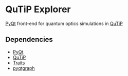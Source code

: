 QuTiP Explorer
==============

[PyQt](http://www.riverbankcomputing.co.uk/software/pyqt/intro) front-end for  quantum optics simulations in [QuTiP](http://qutip.org)

Dependencies
------------

- [PyQt](http://www.riverbankcomputing.co.uk/software/pyqt/intro)
- [QuTiP](http://qutip.org)
- [Traits](http://code.enthought.com/projects/traits/)
- [pyqtgraph](http://www.pyqtgraph.org)
